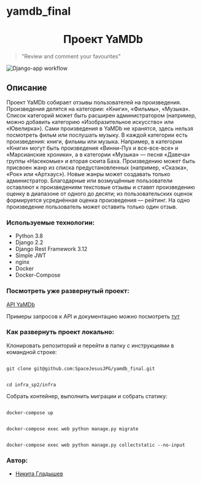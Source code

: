 # yamdb_final
## <h1 align="center"> Проект YaMDb </h1>
>"Review and comment your favourites" 

![Django-app workflow](https://github.com/SpaceJesusJPG/yamdb_final/actions/workflows/yamdb_workflow.yml/badge.svg)

## Описание
Проект YaMDb собирает отзывы пользователей на произведения. Произведения делятся на категории: «Книги», «Фильмы», «Музыка». Список категорий может быть расширен администратором (например, можно добавить категорию «Изобразительное искусство» или «Ювелирка»).
Сами произведения в YaMDb не хранятся, здесь нельзя посмотреть фильм или послушать музыку.
В каждой категории есть произведения: книги, фильмы или музыка. Например, в категории «Книги» могут быть произведения «Винни-Пух и все-все-все» и «Марсианские хроники», а в категории «Музыка» — песня «Давеча» группы «Насекомые» и вторая сюита Баха.
Произведению может быть присвоен жанр из списка предустановленных (например, «Сказка», «Рок» или «Артхаус»). Новые жанры может создавать только администратор.
Благодарные или возмущённые пользователи оставляют к произведениям текстовые отзывы и ставят произведению оценку в диапазоне от одного до десяти; из пользовательских оценок формируется усреднённая оценка произведения — рейтинг. На одно произведение пользователь может оставить только один отзыв.


### Используемые технологии:

* Python 3.8
* Django 2.2
* Django Rest Framework 3.12
* Simple JWT
* nginx
* Docker
* Docker-Compose

### Посмотреть уже развернутый проект:

[API YaMDb](http://51.250.18.216/api/v1/)

Примеры запросов к API и документацию можно посмотреть [тут](http://51.250.18.216/redoc/)


### Как развернуть проект локально:

Клонировать репозиторий и перейти в папку с инструкциями в командной строке: 

 

``` 

git clone git@github.com:SpaceJesusJPG/yamdb_final.git 

``` 

 

``` 

cd infra_sp2/infra 

``` 

 

Собрать контейнер, выполнить миграции и собрать статику: 

 

``` 

docker-compose up 

``` 

 

``` 

docker-compose exec web python manage.py migrate 

``` 

 

``` 

docker-compose exec web python manage.py collectstatic --no-input 

``` 

 

### Автор: 

* [Никита Гладышев](https://github.com/SpaceJesusJPG) 
